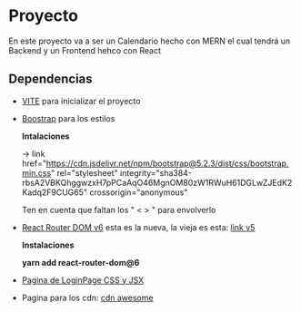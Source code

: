 # Proyecto

En este proyecto va a ser un Calendario hecho con MERN el cual tendrá un Backend y un Frontend hehco con React

## Dependencias

- [VITE](https://vitejs.dev) para inicializar el proyecto
- [Boostrap](https://getbootstrap.com/docs/4.5/getting-started/introduction/) para los estilos

  **Intalaciones**
  
  -> link href="https://cdn.jsdelivr.net/npm/bootstrap@5.2.3/dist/css/bootstrap.min.css" rel="stylesheet" integrity="sha384-rbsA2VBKQhggwzxH7pPCaAqO46MgnOM80zW1RWuH61DGLwZJEdK2Kadq2F9CUG65" crossorigin="anonymous" 
  
  Ten en cuenta que faltan los " < > " para envolverlo

- [React Router DOM v6](https://reactrouter.com/en/main) esta es la nueva, la vieja es esta: [link v5](https://reactrouter.com/en/main)
  
  **Instalaciones**
  
  **yarn add react-router-dom@6**

- [Pagina de LoginPage CSS y JSX](https://gist.github.com/Klerith/74a0c4426599f3bc25b7f4e8d95b6a7f)

- Pagina para los cdn: [cdn awesome](https://cdnjs.com/libraries/font-awesome)
